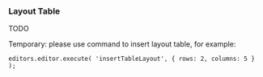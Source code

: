 ### Layout Table

TODO

Temporary: please use command to insert layout table, for example:

`editors.editor.execute( 'insertTableLayout', { rows: 2, columns: 5 } );`
